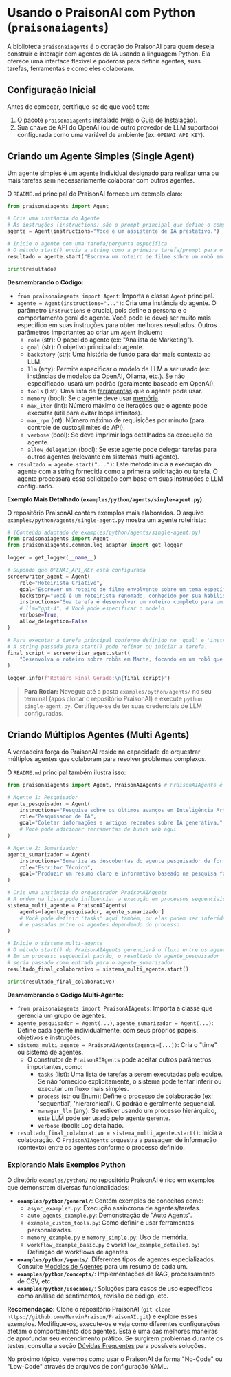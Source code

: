 # Usando o PraisonAI com Python (`praisonaiagents`)

A biblioteca `praisonaiagents` é o coração do PraisonAI para quem deseja construir e interagir com agentes de IA usando a linguagem Python. Ela oferece uma interface flexível e poderosa para definir agentes, suas tarefas, ferramentas e como eles colaboram.

## Configuração Inicial

Antes de começar, certifique-se de que você tem:
1.  O pacote `praisonaiagents` instalado (veja o [Guia de Instalação](./../01_instalacao/00_instalacao_windows.md)).
2.  Sua chave de API do OpenAI (ou de outro provedor de LLM suportado) configurada como uma variável de ambiente (ex: `OPENAI_API_KEY`).

## Criando um Agente Simples (Single Agent)

Um agente simples é um agente individual designado para realizar uma ou mais tarefas sem necessariamente colaborar com outros agentes.

O `README.md` principal do PraisonAI fornece um exemplo claro:

```python
from praisonaiagents import Agent

# Crie uma instância do Agente
# As instruções (instructions) são o prompt principal que define o comportamento do agente.
agente = Agent(instructions="Você é um assistente de IA prestativo.")

# Inicie o agente com uma tarefa/pergunta específica
# O método start() envia a string como a primeira tarefa/prompt para o agente.
resultado = agente.start("Escreva um roteiro de filme sobre um robô em Marte.")

print(resultado)
```

**Desmembrando o Código:**

*   `from praisonaiagents import Agent`: Importa a classe `Agent` principal.
*   `agente = Agent(instructions="...")`: Cria uma instância do agente. O parâmetro `instructions` é crucial, pois define a persona e o comportamento geral do agente. Você pode (e deve) ser muito mais específico em suas instruções para obter melhores resultados. Outros parâmetros importantes ao criar um `Agent` incluem:
    *   `role` (str): O papel do agente (ex: "Analista de Marketing").
    *   `goal` (str): O objetivo principal do agente.
    *   `backstory` (str): Uma história de fundo para dar mais contexto ao LLM.
    *   `llm` (any): Permite especificar o modelo de LLM a ser usado (ex: instâncias de modelos da OpenAI, Ollama, etc.). Se não especificado, usará um padrão (geralmente baseado em OpenAI).
    *   `tools` (list): Uma lista de [ferramentas](./../02_conceitos_fundamentais/04_ferramentas.md) que o agente pode usar.
    *   `memory` (bool): Se o agente deve usar [memória](./../02_conceitos_fundamentais/05_memoria.md).
    *   `max_iter` (int): Número máximo de iterações que o agente pode executar (útil para evitar loops infinitos).
    *   `max_rpm` (int): Número máximo de requisições por minuto (para controle de custos/limites de API).
    *   `verbose` (bool): Se deve imprimir logs detalhados da execução do agente.
    *   `allow_delegation` (bool): Se este agente pode delegar tarefas para outros agentes (relevante em sistemas multi-agente).
*   `resultado = agente.start("...")`: Este método inicia a execução do agente com a string fornecida como a primeira solicitação ou tarefa. O agente processará essa solicitação com base em suas instruções e LLM configurado.

**Exemplo Mais Detalhado (`examples/python/agents/single-agent.py`):**

O repositório PraisonAI contém exemplos mais elaborados. O arquivo `examples/python/agents/single-agent.py` mostra um agente roteirista:

```python
# (Conteúdo adaptado de examples/python/agents/single-agent.py)
from praisonaiagents import Agent
from praisonaiagents.common.log_adapter import get_logger

logger = get_logger(__name__)

# Supondo que OPENAI_API_KEY está configurada
screenwriter_agent = Agent(
    role="Roteirista Criativo",
    goal="Escrever um roteiro de filme envolvente sobre um tema específico.",
    backstory="Você é um roteirista renomado, conhecido por sua habilidade em criar narrativas cativantes e diálogos impactantes.",
    instructions="Sua tarefa é desenvolver um roteiro completo para um filme sobre robôs explorando Marte. O roteiro deve incluir descrições de cena, diálogos e desenvolvimento de personagens.",
    # llm="gpt-4", # Você pode especificar o modelo
    verbose=True,
    allow_delegation=False
)

# Para executar a tarefa principal conforme definido no 'goal' e 'instructions'
# A string passada para start() pode refinar ou iniciar a tarefa.
final_script = screenwriter_agent.start(
    "Desenvolva o roteiro sobre robôs em Marte, focando em um robô que desenvolve autoconsciência."
)

logger.info(f"Roteiro Final Gerado:\n{final_script}")
```
> **Para Rodar:** Navegue até a pasta `examples/python/agents/` no seu terminal (após clonar o repositório PraisonAI) e execute `python single-agent.py`. Certifique-se de ter suas credenciais de LLM configuradas.

## Criando Múltiplos Agentes (Multi Agents)

A verdadeira força do PraisonAI reside na capacidade de orquestrar múltiplos agentes que colaboram para resolver problemas complexos.

O `README.md` principal também ilustra isso:

```python
from praisonaiagents import Agent, PraisonAIAgents # PraisonAIAgents é o orquestrador

# Agente 1: Pesquisador
agente_pesquisador = Agent(
    instructions="Pesquise sobre os últimos avanços em Inteligência Artificial generativa.",
    role="Pesquisador de IA",
    goal="Coletar informações e artigos recentes sobre IA generativa."
    # Você pode adicionar ferramentas de busca web aqui
)

# Agente 2: Sumarizador
agente_sumarizador = Agent(
    instructions="Sumarize as descobertas do agente pesquisador de forma concisa.",
    role="Escritor Técnico",
    goal="Produzir um resumo claro e informativo baseado na pesquisa fornecida."
)

# Crie uma instância do orquestrador PraisonAIAgents
# A ordem na lista pode influenciar a execução em processos sequenciais.
sistema_multi_agente = PraisonAIAgents(
    agents=[agente_pesquisador, agente_sumarizador]
    # Você pode definir 'tasks' aqui também, ou elas podem ser inferidas
    # e passadas entre os agentes dependendo do processo.
)

# Inicie o sistema multi-agente
# O método start() do PraisonAIAgents gerenciará o fluxo entre os agentes.
# Em um processo sequencial padrão, o resultado do agente_pesquisador
# seria passado como entrada para o agente_sumarizador.
resultado_final_colaborativo = sistema_multi_agente.start()

print(resultado_final_colaborativo)
```

**Desmembrando o Código Multi-Agente:**

*   `from praisonaiagents import PraisonAIAgents`: Importa a classe que gerencia um grupo de agentes.
*   `agente_pesquisador = Agent(...)`, `agente_sumarizador = Agent(...)`: Define cada agente individualmente, com seus próprios papéis, objetivos e instruções.
*   `sistema_multi_agente = PraisonAIAgents(agents=[...])`: Cria o "time" ou sistema de agentes.
    *   O construtor de `PraisonAIAgents` pode aceitar outros parâmetros importantes, como:
        *   `tasks` (list): Uma lista de [tarefas](./../02_conceitos_fundamentais/02_tarefas.md) a serem executadas pela equipe. Se não fornecido explicitamente, o sistema pode tentar inferir ou executar um fluxo mais simples.
        *   `process` (str ou Enum): Define o [processo](./../02_conceitos_fundamentais/03_processos.md) de colaboração (ex: 'sequential', 'hierarchical'). O padrão é geralmente sequencial.
        *   `manager_llm` (any): Se estiver usando um processo hierárquico, este LLM pode ser usado pelo agente gerente.
        *   `verbose` (bool): Log detalhado.
*   `resultado_final_colaborativo = sistema_multi_agente.start()`: Inicia a colaboração. O `PraisonAIAgents` orquestra a passagem de informação (contexto) entre os agentes conforme o processo definido.

### Explorando Mais Exemplos Python

O diretório `examples/python/` no repositório PraisonAI é rico em exemplos que demonstram diversas funcionalidades:

*   **`examples/python/general/`**: Contém exemplos de conceitos como:
    *   `async_example*.py`: Execução assíncrona de agentes/tarefas.
    *   `auto_agents_example.py`: Demonstração de "Auto Agents".
    *   `example_custom_tools.py`: Como definir e usar ferramentas personalizadas.
    *   `memory_example.py` e `memory_simple.py`: Uso de memória.
    *   `workflow_example_basic.py` e `workflow_example_detailed.py`: Definição de workflows de agentes.
*   **`examples/python/agents/`**: Diferentes tipos de agentes especializados. Consulte [Modelos de Agentes](05_modelos_de_agentes.md) para um resumo de cada um.
*   **`examples/python/concepts/`**: Implementações de RAG, processamento de CSV, etc.
*   **`examples/python/usecases/`**: Soluções para casos de uso específicos como análise de sentimentos, revisão de código, etc.

**Recomendação:**
Clone o repositório PraisonAI (`git clone https://github.com/MervinPraison/PraisonAI.git`) e explore esses exemplos. Modifique-os, execute-os e veja como diferentes configurações afetam o comportamento dos agentes. Esta é uma das melhores maneiras de aprofundar seu entendimento prático.
Se surgirem problemas durante os testes, consulte a seção [Dúvidas Frequentes](../09_duvidas_frequentes.md) para possíveis soluções.

No próximo tópico, veremos como usar o PraisonAI de forma "No-Code" ou "Low-Code" através de arquivos de configuração YAML.
